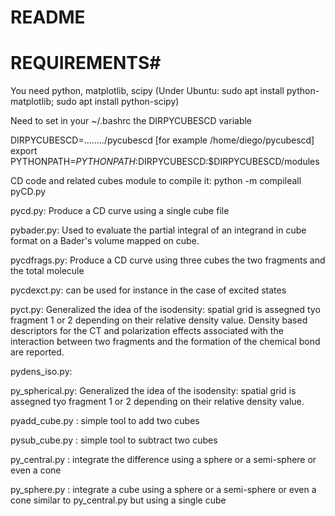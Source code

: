 # README #
# REQUIREMENTS#
You need python, matplotlib, scipy  (Under Ubuntu: sudo apt install python-matplotlib; sudo apt install python-scipy)

Need to set in your ~/.bashrc the DIRPYCUBESCD variable 
 
DIRPYCUBESCD=......../pycubescd [for example /home/diego/pycubescd]
export PYTHONPATH=$PYTHONPATH:$DIRPYCUBESCD:$DIRPYCUBESCD/modules


CD code and related cubes module
to compile it: python -m compileall pyCD.py 

pycd.py: Produce a CD curve using a single cube file

pybader.py: Used to evaluate the partial integral of an 
            integrand in cube format on a Bader's volume mapped 
            on cube.

pycdfrags.py: Produce a CD curve using three cubes the two fragments 
              and the total molecule

pycdexct.py: can be used for instance in the case of excited states 


pyct.py: Generalized the idea of the isodensity: spatial grid is assegned tyo fragment 1 or 2 
         depending on their relative density value. Density based descriptors for the CT and 
         polarization effects associated with the interaction between two fragments and the formation
         of the chemical bond are reported.

pydens_iso.py: 

py_spherical.py: Generalized the idea of the isodensity: spatial grid is assegned tyo 
                 fragment 1 or 2  depending on their relative density value. 

pyadd_cube.py : simple tool to add two cubes

pysub_cube.py : simple tool to subtract two cubes

py_central.py : integrate the difference using a sphere or a semi-sphere or even a 
                cone 

py_sphere.py : integrate a cube using a sphere or a semi-sphere or even a cone 
               similar to py_central.py but using a single cube 
